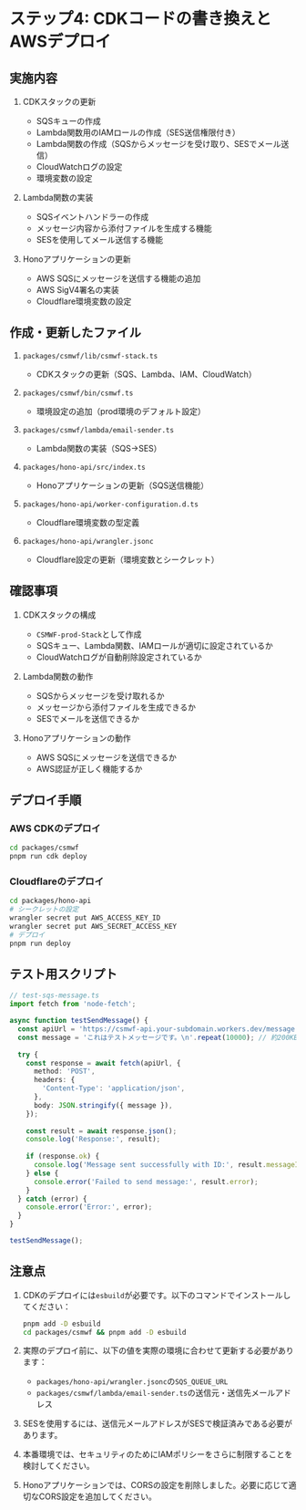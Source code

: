 # ステップ4: CDKコードの書き換えとAWSデプロイ

## 実施内容

1. CDKスタックの更新
   - SQSキューの作成
   - Lambda関数用のIAMロールの作成（SES送信権限付き）
   - Lambda関数の作成（SQSからメッセージを受け取り、SESでメール送信）
   - CloudWatchログの設定
   - 環境変数の設定

2. Lambda関数の実装
   - SQSイベントハンドラーの作成
   - メッセージ内容から添付ファイルを生成する機能
   - SESを使用してメール送信する機能

3. Honoアプリケーションの更新
   - AWS SQSにメッセージを送信する機能の追加
   - AWS SigV4署名の実装
   - Cloudflare環境変数の設定

## 作成・更新したファイル

1. `packages/csmwf/lib/csmwf-stack.ts`
   - CDKスタックの更新（SQS、Lambda、IAM、CloudWatch）

2. `packages/csmwf/bin/csmwf.ts`
   - 環境設定の追加（prod環境のデフォルト設定）

3. `packages/csmwf/lambda/email-sender.ts`
   - Lambda関数の実装（SQS→SES）

4. `packages/hono-api/src/index.ts`
   - Honoアプリケーションの更新（SQS送信機能）

5. `packages/hono-api/worker-configuration.d.ts`
   - Cloudflare環境変数の型定義

6. `packages/hono-api/wrangler.jsonc`
   - Cloudflare設定の更新（環境変数とシークレット）

## 確認事項

1. CDKスタックの構成
   - `CSMWF-prod-Stack`として作成
   - SQSキュー、Lambda関数、IAMロールが適切に設定されているか
   - CloudWatchログが自動削除設定されているか

2. Lambda関数の動作
   - SQSからメッセージを受け取れるか
   - メッセージから添付ファイルを生成できるか
   - SESでメールを送信できるか

3. Honoアプリケーションの動作
   - AWS SQSにメッセージを送信できるか
   - AWS認証が正しく機能するか

## デプロイ手順

### AWS CDKのデプロイ

```bash
cd packages/csmwf
pnpm run cdk deploy
```

### Cloudflareのデプロイ

```bash
cd packages/hono-api
# シークレットの設定
wrangler secret put AWS_ACCESS_KEY_ID
wrangler secret put AWS_SECRET_ACCESS_KEY
# デプロイ
pnpm run deploy
```

## テスト用スクリプト

```typescript
// test-sqs-message.ts
import fetch from 'node-fetch';

async function testSendMessage() {
  const apiUrl = 'https://csmwf-api.your-subdomain.workers.dev/message';
  const message = 'これはテストメッセージです。\n'.repeat(10000); // 約200KB
  
  try {
    const response = await fetch(apiUrl, {
      method: 'POST',
      headers: {
        'Content-Type': 'application/json',
      },
      body: JSON.stringify({ message }),
    });
    
    const result = await response.json();
    console.log('Response:', result);
    
    if (response.ok) {
      console.log('Message sent successfully with ID:', result.messageId);
    } else {
      console.error('Failed to send message:', result.error);
    }
  } catch (error) {
    console.error('Error:', error);
  }
}

testSendMessage();
```

## 注意点

1. CDKのデプロイには`esbuild`が必要です。以下のコマンドでインストールしてください：

   ```bash
   pnpm add -D esbuild
   cd packages/csmwf && pnpm add -D esbuild
   ```

2. 実際のデプロイ前に、以下の値を実際の環境に合わせて更新する必要があります：
   - `packages/hono-api/wrangler.jsonc`の`SQS_QUEUE_URL`
   - `packages/csmwf/lambda/email-sender.ts`の送信元・送信先メールアドレス

3. SESを使用するには、送信元メールアドレスがSESで検証済みである必要があります。

4. 本番環境では、セキュリティのためにIAMポリシーをさらに制限することを検討してください。

5. Honoアプリケーションでは、CORSの設定を削除しました。必要に応じて適切なCORS設定を追加してください。
